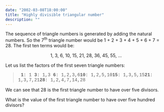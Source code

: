 ```yaml
---
date: "2002-03-08T18:00:00"
title: "Highly divisible triangular number"
description: ""
---
```


<p>The sequence of triangle numbers is generated by adding the natural numbers. So the 7<sup>th</sup> triangle number would be 1 + 2 + 3 + 4 + 5 + 6 + 7 = 28. The first ten terms would be:</p>
<p style="text-align:center;">1, 3, 6, 10, 15, 21, 28, 36, 45, 55, ...</p>
<p>Let us list the factors of the first seven triangle numbers:</p>
<blockquote style="font-family:'courier new';"><b> 1</b>: 1<b> 3</b>: 1,3<b> 6</b>: 1,2,3,6<b>10</b>: 1,2,5,10<b>15</b>: 1,3,5,15<b>21</b>: 1,3,7,21<b>28</b>: 1,2,4,7,14,28</blockquote>
<p>We can see that 28 is the first triangle number to have over five divisors.</p>
<p>What is the value of the first triangle number to have over five hundred divisors?</p>

